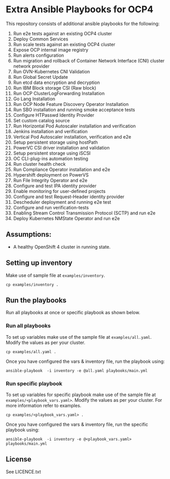 # Extra Ansible Playbooks for OCP4

This repository consists of additional ansible playbooks for the following:

1. Run e2e tests against an existing OCP4 cluster
1. Deploy Common Services
1. Run scale tests against an existing OCP4 cluster
1. Expose OCP internal image registry
1. Run alerts configuration
1. Run migration and rollback of Container Network Interface (CNI) cluster network provider
1. Run OVN-Kubernetes CNI Validation 
1. Run Global Secret Update
1. Run etcd data encryption and decryption
1. Run IBM Block storage CSI (Raw block)
1. Run OCP ClusterLogForwarding Installation
1. Go Lang Installation
1. Run OCP Node Feature Discovery Operator Installation
1. Run SBO installation and running smoke acceptance tests
1. Configure HTPasswd Identity Provider
1. Set custom catalog source
1. Run Horizontal Pod Autoscaler installation and verification
1. Jenkins installation and verification
1. Vertical Pod Autoscaler installation, verification and e2e
1. Setup persistent storage using hostPath
1. PowerVC CSI driver installation and validation
1. Setup persistent storage using iSCSI
1. OC CLI-plug-ins automation testing
1. Run cluster health check
1. Run Compliance Operator installation and e2e 
1. Hypershift deployment on PowerVS
1. Run File Integrity Operator and e2e
1. Configure and test IPA identity provider
1. Enable monitoring for user-defined projects
1. Configure and test Request-Header identity provider
1. Descheduler deployment and running e2e test
1. Configure and run verification-tests
1. Enabling Stream Control Transmission Protocol (SCTP) and run e2e
1. Deploy Kubernetes NMState Operator and run e2e

## Assumptions:

 - A healthy OpenShift 4 cluster in running state.

## Setting up inventory

Make use of sample file at `examples/inventory`.

```
cp examples/inventory .
```

## Run the playbooks

Run all playbooks at once or specific playbook as shown below.

### Run all playbooks

To set up variables make use of the sample file at `examples/all.yaml`. Modify the values as per your cluster.

```
cp examples/all.yaml .
```

Once you have configured the vars & inventory file, run the playbook using:

```
ansible-playbook  -i inventory -e @all.yaml playbooks/main.yml
```

### Run specific playbook

To set up variables for specific playbook make use of the sample file at `examples/<playbook_vars.yaml>`. Modify the values as per your cluster. For more information refer to examples.

```
cp examples/<playbook_vars.yaml> .
```

Once you have configured the vars & inventory file, run the specific playbook using:

```
ansible-playbook  -i inventory -e @<playbook_vars.yaml> playbooks/main.yml
```

License
-------

See LICENCE.txt


